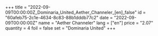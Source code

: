+++
title = "2022-09-09T00:00:00Z_Dominaria_United_Aether_Channeler_[en]_false"
id = "60afeb75-2c1e-4634-8c83-88b1dddb77c2"
date = "2022-09-09T00:00:00Z"
name = "Aether Channeler"
lang = ["en"]
price = "2.07"
quantity = 4
foil = false
set = "Dominaria United"
+++
